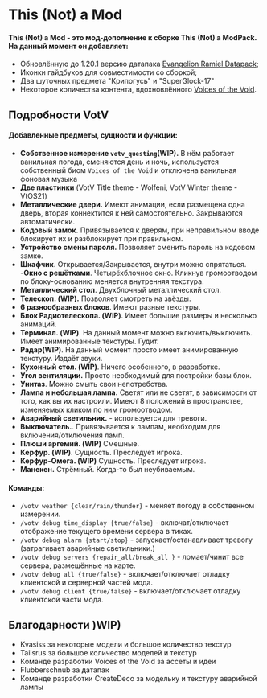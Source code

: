 # **This (Not) a Mod**
#### This (Not) a Mod - это мод-дополнение к сборке This (Not) a ModPack. На данный момент он добавляет:
- Обновлённую до 1.20.1 версию датапака [Evangelion Ramiel Datapack](https://www.planetminecraft.com/data-pack/1-17-1-vanilla-evangelion-ramiel-datapack/);
- Иконки гайдбуков для совместимости со сборкой;
- Два шуточных предмета "Крипогусь" и "SuperGlock-17"
- Некоторое количества контента, вдохновлённого [Voices of the Void](https://votv.dev/).

## **Подробности VotV**
#### **Добавленные предметы, сущности и функции:**
- **Собственное измерение ```votv_questing```(WIP).** В нём работает ванильная погода, сменяются день и ночь, используется собственный биом ```Voices of the Void``` и отключена ванильная фоновая музыка
- **Две пластинки** (VotV Title theme - Wolfeni, VotV Winter theme - VtOS21)
- **Металлические двери.** Имеют анимации, если размещена одна дверь, вторая коннектится к ней самостоятельно. Закрываются автоматически.
- **Кодовый замок.** Привязывается к дверям, при неправильном вводе блокирует их и разблокирует при правильном.
- **Устройство смены пароля.** Позволяет сменить пароль на кодовом замке.
- **Шкафчик**. Открывается/Закрывается, внутри можно спрятаться.
-**Окно с решётками**. Четырёхблочное окно. Кликнув громоотводом по блоку-основанию меняется внутренняя текстура.
- **Металлический стол**. Двухблочный металлический стол.
- **Телескоп. (WIP).** Позволяет смотреть на звёзды.
- **6 разнообразных блоков**. Имеют разные текстуры.
- **Блок Радиотелескопа. (WIP)**. Имеет большие размеры и несколько анимаций.
- **Терминал. (WIP)**. На данный момент можно включить/выключить. Имеет анимированные текстуры. Гудит.
- **Радар(WIP)**. На данный момент просто имеет анимированную текстуру. Издаёт звуки.
- **Кухонный стол. (WIP)**. Ничего особенного, в разработке.
- **Угол вентиляции.** Просто необходимый для постройки базы блок.
- **Унитаз**. Можно смыть свои непотребства.
- **Лампа и небольшая лампа.** Светят или не светят, в зависимости от того, как вы их настроили. Имеют 8 положений в пространстве, изменяемых кликом по ним громоотводом.
- **Аварийный светильник.** - используется для тревоги.
- **Выключатель.**. Привязывается к лампам, необходим для включения/отключения ламп.
- **Плюши аргемий. (WIP)** Смешные.
- **Керфур. (WIP)**. Сущность. Преследует игрока.
- **Керфур-Омега. (WIP)** Сущность. Преследует игрока.
- **Манекен.** Стрёмный. Когда-то был неубиваемым. 

#### **Команды:**
- ```/votv weather {clear/rain/thunder}``` - меняет погоду в собственном измерении.
- ```/votv debug time_display {true/false}``` - включат/отключает отображение текущего времени сервера в тиках.
- ```/votv debug alarm {start/stop}``` - запускает/останавливает тревогу (затрагивает аварийные светильники.)
- ```/votv debug servers {repair_all/break_all }``` - ломает/чинит все сервера, размещённые на карте.
- ```/votv debug all {true/false}``` - включает/отключает отладку клиентской и серверной частей мода.
- ```/votv debug client {true/false}``` - включает/отключает отладку клиентской части мода. 

## **Благодарности )WIP)**
- Kvasiss за некоторые модели и большое количество текстур
- Tailsrus за большое количество моделей и текстур
- Команде разработки Voices of the Void за ассеты и идеи
- Flubberschnub за датапак
- Команде разработки CreateDeco за модельку и текстуру аварийной лампы
